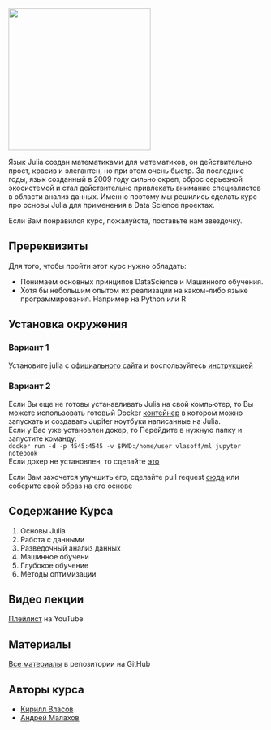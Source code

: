 <img src="https://github.com/JuliaEvangelists/Julia-in-DS/raw/main/pic/Logo.png" width="280">

Язык Julia создан математиками для математиков, он действительно прост, красив и элегантен, но при этом очень быстр. За последние годы, язык созданный в 2009 году сильно окреп, оброс серьезной экосистемой и стал действительно привлекать внимание специалистов в области анализ данных. Именно поэтому мы решились сделать курс про основы Julia для применения в Data Science проектах.

Если Вам понравился курс, пожалуйста, поставьте нам звездочку. 

## Пререквизиты
Для того, чтобы пройти этот курс нужно обладать:
- Понимаем основных принципов DataScience и Машинного обучения. 
- Хотя бы небольшим опытом их реализации на каком-либо языке программирования. Например на Python или R

## Установка окружения
### Вариант 1
Установите julia c [официального сайта](https://julialang.org/downloads/) и воспользуйтесь [инструкцией](https://datatofish.com/add-julia-to-jupyter/)

### Вариант 2
Если Вы еще не готовы устанавливать Julia на свой компьютер, то Вы можете использовать готовый Docker [контейнер](https://hub.docker.com/repository/docker/vlasoff/ml) в котором можно запускать и создавать Jupiter ноутбуки написанные на Julia.  
Если у Вас уже установлен докер, то Перейдите в нужную папку и запустите команду:  
```docker run -d -p 4545:4545 -v $PWD:/home/user vlasoff/ml jupyter notebook```   
Если докер не установлен, то сделайте [это](https://www.docker.com/products/docker-desktop)
  
Если Вам захочется улучшить его, сделайте pull request [сюда](https://github.com/VlasovKirill/ml_docker) или соберите свой образ на его основе


## Содержание Курса
1. Основы Julia
2. Работа с данными
3. Разведочный анализ данных
4. Машинное обучени
5. Глубокое обучение
6. Методы оптимизации

## Видео лекции
[Плейлист](http://bit.ly/julia_in_ds_videos) на YouTube

## Материалы
[Все материалы](http://bit.ly/julia_in_ds_materals) в репозитории на GitHub

## Авторы курса
- [Кирилл Власов](https://github.com/VlasovKirill)
- [Андрей Малахов](https://github.com/andreymalakhov)
